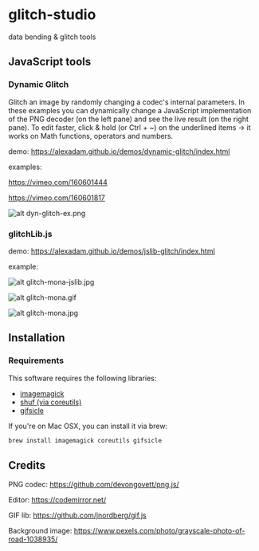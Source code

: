 # glitch-studio
data bending &amp; glitch tools

## JavaScript tools

### Dynamic Glitch

Glitch an image by randomly changing a codec's internal parameters. In these examples you can dynamically change a JavaScript implementation of the PNG decoder (on the left pane) and see the live result (on the right pane). To edit faster, click & hold (or Ctrl + ~) on the underlined items -> it works on Math functions, operators and numbers.

demo: https://alexadam.github.io/demos/dynamic-glitch/index.html

examples:

https://vimeo.com/160601444

https://vimeo.com/160601817

![alt dyn-glitch-ex.png](https://github.com/alexadam/glitch-studio/blob/master/examples/dyn-glitch-ex.png?raw=true)


### glitchLib.js

demo: https://alexadam.github.io/demos/jslib-glitch/index.html

example:

![alt glitch-mona-jslib.jpg](https://github.com/alexadam/glitch-studio/blob/master/examples/mona-glitch-jslib.png?raw=true)




![alt glitch-mona.gif](https://github.com/alexadam/glitch-studio/blob/master/examples/monalisa-glitch.gif?raw=true)

![alt glitch-mona.jpg](https://github.com/alexadam/glitch-studio/blob/master/examples/monalisa-glitch.jpg?raw=true)

## Installation

### Requirements

This software requires the following libraries:

*   [imagemagick](https://www.imagemagick.org/script/index.php)
*   [shuf (via coreutils)](https://www.gnu.org/software/coreutils/coreutils.html)
*   [gifsicle](https://www.lcdf.org/gifsicle/)

If you're on Mac OSX, you can install it via brew:

```sh
brew install imagemagick coreutils gifsicle
```

## Credits

PNG codec: https://github.com/devongovett/png.js/

Editor: https://codemirror.net/

GIF lib: https://github.com/jnordberg/gif.js

Background image: https://www.pexels.com/photo/grayscale-photo-of-road-1038935/
